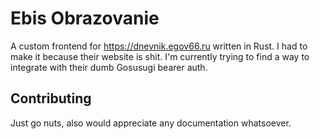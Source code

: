 # Ebis Obrazovanie
A custom frontend for https://dnevnik.egov66.ru written in Rust. I had to make it because their website is shit.
I'm currently trying to find a way to integrate with their dumb Gosusugi bearer auth.

## Contributing
Just go nuts, also would appreciate any documentation whatsoever.

